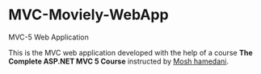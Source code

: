# MVC-Moviely-WebApp
MVC-5 Web Application

This is the MVC web application developed with the help of a course <b>The Complete ASP.NET MVC 5 Course</b> instructed by <a href=https://github.com/mosh-hamedani/vidly-mvc-5>Mosh hamedani</a>.
